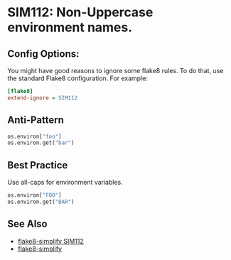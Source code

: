 # SIM112: Non-Uppercase environment names.

## Config Options:

You might have good reasons to ignore some flake8 rules. To do that, use the standard Flake8
configuration. For example:

```ini
[flake8]
extend-ignore = SIM112
```

## Anti-Pattern

```python
os.environ["foo"]
os.environ.get("bar")
```

## Best Practice

Use all-caps for environment variables.

```python
os.environ["FOO"]
os.environ.get("BAR")
```

## See Also

* [flake8-simplify SIM112](https://github.com/MartinThoma/flake8-simplify?tab=readme-ov-file#sim112)
* [flake8-simplify](https://github.com/MartinThoma/flake8-simplify?tab=readme-ov-file)
